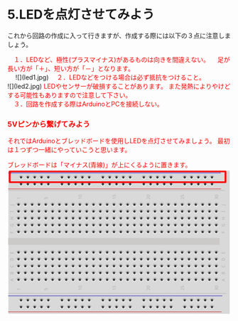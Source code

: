 # 5.LEDを点灯させてみよう



これから回路の作成に入って行きますが、作成する際には以下の３点に注意しましょう。

<font color="FF0000">
　１．LEDなど、極性(プラスマイナス)があるものは向きを間違えない。
　足が長い方が「＋」、短い方が「－」となります。
</font>
<br>　
![](led1.jpg)

<font color="FF0000">
　２．LEDなどをつける場合は必ず抵抗をつけること。
</font>
<br>
![](led2.jpg)

<font color="FF0000">
LEDやセンサーが破損することがあります。
また発熱によりやけどする可能性もありますので注意して下さい。
</font>
<br>

<font color="FF0000">
　３．回路を作成する際はArduinoとPCを接続しない。
<br>

### 5Vピンから繋げてみよう


それではArduinoとブレッドボードを使用しLEDを点灯させてみましょう。
最初は１つずつ一緒にやっていこうと思います。

ブレッドボードは「マイナス(青線)」が上にくるように置きます。
![](led3.jpg)